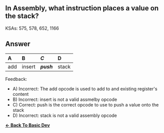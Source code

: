 ## In Assembly, what instruction places a value on the stack?

KSAs: 575, 578, 652, 1166

## Answer
| A | B | ***C*** | D |
| :--- | :--- | :--- | :--- |
| add | insert | ***push*** | stack |


Feedback:

- A) Incorrect: The add opcode is used to add to and existing register's content
- B) Incorrect: insert is not a valid assmelby opcode
- C) Correct: push is the correct opcode to use to push a value onto the stack
- D) Incorrect: stack is not a valid assembly opcode

[**<- Back To Basic Dev**](../../../Basic_Dev.md)

